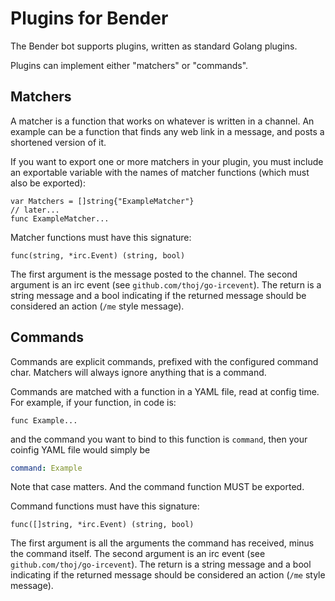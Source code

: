 # Plugins for Bender

The Bender bot supports plugins, written as standard Golang plugins.

Plugins can implement either "matchers" or "commands".

## Matchers

A matcher is a function that works on whatever is written in a channel. An
example can be a function that finds any web link in a message, and posts a
shortened version of it.

If you want to export one or more matchers in your plugin, you must include an
exportable variable with the names of matcher functions (which must also be
exported):

```golang
var Matchers = []string{"ExampleMatcher"}
// later...
func ExampleMatcher...
```

Matcher functions must have this signature:

```golang
func(string, *irc.Event) (string, bool)
```
The first argument is the message posted to the channel. The second argument is
an irc event (see `github.com/thoj/go-ircevent`). The return is a string
message and a bool indicating if the returned message should be considered an
action (`/me` style message).

## Commands

Commands are explicit commands, prefixed with the configured command char.
Matchers will always ignore anything that is a command.

Commands are matched with a function in a YAML file, read at config time. For
example, if your function, in code is:

```golang
func Example...
```

and the command you want to bind to this function is `command`, then your coinfig YAML file would simply be

```yaml
command: Example
```
Note that case matters. And the command function MUST be exported.

Command functions must have this signature:

```golang
func([]string, *irc.Event) (string, bool)
```
The first argument is all the arguments the command has received, minus the
command itself. The second argument is an irc event (see
`github.com/thoj/go-ircevent`). The return is a string message and a bool
indicating if the returned message should be considered an action (`/me` style
message).


